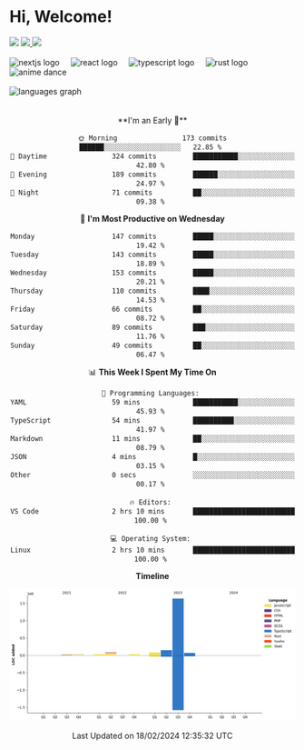 <div align="center">
  <h1 align="left">
    Hi, Welcome!
  </h1>
  <div align="left">
    <div>
      <img src="https://img.shields.io/github/followers/kraken-afk.svg?style=social&label=Follow&maxAge=2592000" />
      <a href="https://twitter.com/trshppl">
        <img src="https://img.shields.io/twitter/follow/trshppl" />
      </a>
      <a href="https://nv-me.vercel.app">
        <img src="https://img.shields.io/badge/visit-my_site-blue" />
      </a>
    </div>
    <br />
    <div>
      <img src="https://skillicons.dev/icons?i=nextjs" height="40" alt="nextjs logo" />
      <img width="12" />
      <img src="https://skillicons.dev/icons?i=react" height="40" alt="react logo" />
      <img width="12" />
      <img src="https://skillicons.dev/icons?i=ts" height="40" alt="typescript logo" />
      <img width="12" />
      <img src="https://skillicons.dev/icons?i=rust" height="40" alt="rust logo" />
      <img src="https://media.tenor.com/sbvSVkB_hq8AAAAi/anime-dens.gif" alt="anime dance" height="40" />
    </div>
    <br />
    <div>
      <img src="https://github-readme-stats.vercel.app/api/top-langs?username=kraken-afk&locale=en&hide_title=false&layout=compact&card_width=320&langs_count=6&theme=rose_pine&hide_border=true&order=2" height="150" alt="languages graph" />
    </div>
  </div>
  <br />
  <br/>
  <!--START_SECTION:waka-->
**I'm an Early 🐤** 

```text
🌞 Morning                173 commits         ██████░░░░░░░░░░░░░░░░░░░   22.85 % 
🌆 Daytime                324 commits         ███████████░░░░░░░░░░░░░░   42.80 % 
🌃 Evening                189 commits         ██████░░░░░░░░░░░░░░░░░░░   24.97 % 
🌙 Night                  71 commits          ██░░░░░░░░░░░░░░░░░░░░░░░   09.38 % 
```
📅 **I'm Most Productive on Wednesday** 

```text
Monday                   147 commits         █████░░░░░░░░░░░░░░░░░░░░   19.42 % 
Tuesday                  143 commits         █████░░░░░░░░░░░░░░░░░░░░   18.89 % 
Wednesday                153 commits         █████░░░░░░░░░░░░░░░░░░░░   20.21 % 
Thursday                 110 commits         ████░░░░░░░░░░░░░░░░░░░░░   14.53 % 
Friday                   66 commits          ██░░░░░░░░░░░░░░░░░░░░░░░   08.72 % 
Saturday                 89 commits          ███░░░░░░░░░░░░░░░░░░░░░░   11.76 % 
Sunday                   49 commits          ██░░░░░░░░░░░░░░░░░░░░░░░   06.47 % 
```


📊 **This Week I Spent My Time On** 

```text
💬 Programming Languages: 
YAML                     59 mins             ███████████░░░░░░░░░░░░░░   45.93 % 
TypeScript               54 mins             ██████████░░░░░░░░░░░░░░░   41.97 % 
Markdown                 11 mins             ██░░░░░░░░░░░░░░░░░░░░░░░   08.79 % 
JSON                     4 mins              █░░░░░░░░░░░░░░░░░░░░░░░░   03.15 % 
Other                    0 secs              ░░░░░░░░░░░░░░░░░░░░░░░░░   00.17 % 

🔥 Editors: 
VS Code                  2 hrs 10 mins       █████████████████████████   100.00 % 

💻 Operating System: 
Linux                    2 hrs 10 mins       █████████████████████████   100.00 % 
```

**Timeline**

![Lines of Code chart](https://raw.githubusercontent.com/kraken-afk/kraken-afk/main/assets/bar_graph.png)


 Last Updated on 18/02/2024 12:35:32 UTC
<!--END_SECTION:waka-->
</div>
<br />